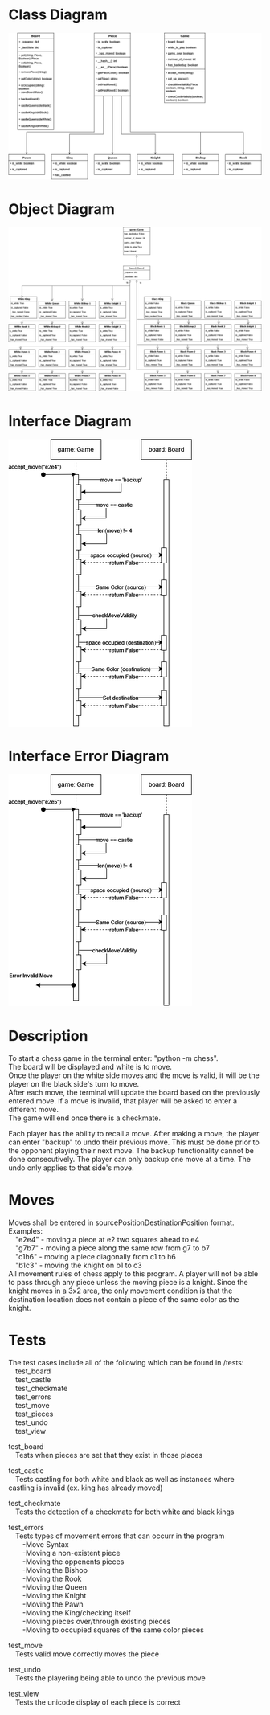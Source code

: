 # Class Diagram
![Class Diagram](images/Chess_Class_Diagram.png)


# Object Diagram
![Object Diagram](images/Chess_Object_Diagram.png)


# Interface Diagram
![Interface Diagram](images/Chess_Interaction_Diagram.png)


# Interface Error Diagram
![Interface Error Diagram](images/Error_Interface_Diagram.png)


# Description
To start a chess game in the terminal enter: "python -m chess".\
The board will be displayed and white is to move.\
Once the player on the white side moves and the move is valid, it will be the player on the black side's turn to move.\
After each move, the terminal will update the board based on the previously entered move. If a move is invalid, that player will be asked to enter a different move.\
The game will end once there is a checkmate.

Each player has the ability to recall a move. After making a move, the player can enter "backup" to undo their previous move. This must be done prior to the opponent playing their next move. The backup functionality cannot be done consecutively. The player can only backup one move at a time. The undo only applies to that side's move.

# Moves
Moves shall be entered in sourcePositionDestinationPosition format.\
Examples:\
    &emsp;"e2e4" - moving a piece at e2 two squares ahead to e4\
    &emsp;"g7b7" - moving a piece along the same row from g7 to b7\
    &emsp;"c1h6" - moving a piece diagonally from c1 to h6\
    &emsp;"b1c3" - moving the knight on b1 to c3\
All movement rules of chess apply to this program.
A player will not be able to pass through any piece unless the moving piece is a knight. Since the knight moves in a 3x2 area, the only movement condition is that the destination location does not contain a piece of the same color as the knight.

# Tests
The test cases include all of the following which can be found in /tests:\
    &emsp;test_board\
    &emsp;test_castle\
    &emsp;test_checkmate\
    &emsp;test_errors\
    &emsp;test_move\
    &emsp;test_pieces\
    &emsp;test_undo\
    &emsp;test_view

test_board\
    &emsp;Tests when pieces are set that they exist in those places

test_castle\
    &emsp;Tests castling for both white and black as well as instances where castling is invalid (ex. king has already moved)

test_checkmate\
    &emsp;Tests the detection of a checkmate for both white and black kings

test_errors\
    &emsp;Tests types of movement errors that can occurr in the program\
        &emsp;&emsp;-Move Syntax\
        &emsp;&emsp;-Moving a non-existent piece\
        &emsp;&emsp;-Moving the oppenents pieces\
        &emsp;&emsp;-Moving the Bishop\
        &emsp;&emsp;-Moving the Rook\
        &emsp;&emsp;-Moving the Queen\
        &emsp;&emsp;-Moving the Knight\
        &emsp;&emsp;-Moving the Pawn\
        &emsp;&emsp;-Moving the King/checking itself\
        &emsp;&emsp;-Moving pieces over/through existing pieces\
        &emsp;&emsp;-Moving to occupied squares of the same color pieces

test_move\
    &emsp;Tests valid move correctly moves the piece

test_undo\
    &emsp;Tests the playering being able to undo the previous move

test_view\
    &emsp;Tests the unicode display of each piece is correct
